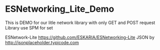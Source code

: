 # ESNetworking_Lite_Demo

This is DEMO for our litle network library with only GET and POST request
Library use SPM for set

ESNetwork-Lite https://github.com/ESKARIA/ESNetworking-Lite
JSON by http://jsonplaceholder.typicode.com
